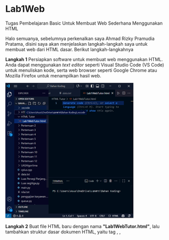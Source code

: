 # Lab1Web
Tugas Pembelajaran Basic Untuk Membuat Web Sederhana Menggunakan HTML

Halo semuanya, sebelumnya perkenalkan saya Ahmad Rizky Pramudia Pratama,  disini saya akan menjelaskan langkah-langkah saya untuk membuat web dari HTML dasar. Berikut langkah-langkahnya


**Langkah 1** 
Persiapkan software untuk membuat web menggunakan HTML. Anda dapat menggunakan *text editor* seperti Visual Studio Code (VS Code) untuk menuliskan kode, serta web browser seperti Google Chrome atau Mozilla Firefox untuk menampilkan hasil web.

<img src="Langkah 1.png" alt="Tutorial" width="400">

**Langkah 2**
Buat file HTML baru dengan nama **"Lab1WebTutor.html"**, lalu tambahkan struktur dasar dokumen HTML, yaitu tag <html>, <head>, <title>, dan <body> sebagai kerangka utama.

<img src="Langkah 2.png" alt="Tutorial" width="400">

**Langkah 3** 
Setelah file selesai dibuat, buka file tersebut menggunakan web browser pilihan Anda untuk menguji hasil kode HTML. Misalnya, Anda bisa menggunakan Google Chrome untuk melihat tampilan halaman web.

<img src="Langkah 3.png" alt="Tutorial" width="400">

**Langkah 4** 
Isi bagian paragraf pada halaman HTML dengan teks sesuai kebutuhan menggunakan tag <p>. Setelah itu, simpan file dan lihat perubahannya di web. Pada paragraf, Anda juga bisa menambahkan atribut seperti align untuk mengatur perataan teks, serta tag pemformatan seperti <b> untuk bold, <strong> untuk penekanan, <i> untuk italic, <mark> untuk menandai teks, dan <u> untuk underline.

<img src="Langkah 4.png" alt="Tutorial" width="400">

Maka hasilnya seperti berikut

<img src="Langkah 5.png" alt="Tutorial" width="400">

**Langkah 5** 

Tambahkan judul pada paragraf pertama dan kedua menggunakan tag heading, misalnya <h1> untuk judul utama dan <h2> untuk subjudul.

<img src="Langkah 6.png" alt="Tutorial" width="400">

Simpan kembali file, lalu cek hasilnya di browser. Anda juga dapat menambahkan atribut pemformatan pada paragraf seperti yang dijelaskan pada langkah 4. Hasilnya seperti berikut

<img src="Langkah 7.png" alt="Tutorial" width="400">

**Langkah 6** 
Sisipkan gambar ke dalam halaman HTML menggunakan tag <img>. Pastikan file gambar disimpan di dalam folder yang sama dengan file HTML, atau gunakan URL dari web eksternal.

<img src="Langkah 8.png" alt="Tutorial" width="400">

Tambahkan juga judul gambar menggunakan tag <h3>. 

<img src="Langkah 9.png" alt="Tutorial" width="400">

Setelah itu, simpan file dan lihat hasilnya pada browser.

<img src="Langkah 10.png" alt="Tutorial" width="400">

**Langkah 7**
Tambahkan hyperlink menggunakan tag <a>. Hyperlink ini dapat digunakan untuk berpindah ke halaman lain atau menuju ke sebuah alamat website eksternal.

<img src="Langkah 11.png" alt="Tutorial" width="400">

**Langkah 8** 
Buat satu file baru sesuai dengan hyperlink tersebut. Misalnya, file kedua dinamakan **"lab2_halamantutor.html"**. Isi dokumen tersebut dengan struktur HTML dasar dan konten sesuai keinginan. Anda bisa mengulang langkah-langkah sebelumnya atau cukup *copy-paste* dari file HTML pertama, lalu menyesuaikannya sesuai kebutuhan.

<img src="Langkah 12.png" alt="Tutorial" width="400">

Jika sudah, maka hasilnya seperti in. Jika kalian memilih text "HTML Pertemuan 2", nanti kalian akan diarahkan ke dokumen kedua yang sudah kalian buat lagi

<img src="Langkah 13.png" alt="Tutorial" width="400">

Dengan mengikuti langkah-langkah di atas, Anda telah berhasil membuat sebuah halaman web sederhana menggunakan HTML. Mulai dari menuliskan struktur dasar, menambahkan paragraf dengan berbagai atribut, menyisipkan judul, gambar, hingga membuat hyperlink ke halaman lain. Dari latihan ini, Anda dapat memahami dasar-dasar pembuatan web menggunakan HTML yang nantinya bisa jadi tahap awal memahami dasar dari HTML.

